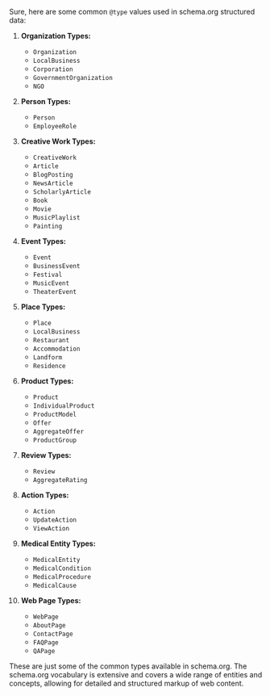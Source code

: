 Sure, here are some common `@type` values used in schema.org structured data:

1. **Organization Types:**
   - `Organization`
   - `LocalBusiness`
   - `Corporation`
   - `GovernmentOrganization`
   - `NGO`

2. **Person Types:**
   - `Person`
   - `EmployeeRole`

3. **Creative Work Types:**
   - `CreativeWork`
   - `Article`
   - `BlogPosting`
   - `NewsArticle`
   - `ScholarlyArticle`
   - `Book`
   - `Movie`
   - `MusicPlaylist`
   - `Painting`

4. **Event Types:**
   - `Event`
   - `BusinessEvent`
   - `Festival`
   - `MusicEvent`
   - `TheaterEvent`

5. **Place Types:**
   - `Place`
   - `LocalBusiness`
   - `Restaurant`
   - `Accommodation`
   - `Landform`
   - `Residence`

6. **Product Types:**
   - `Product`
   - `IndividualProduct`
   - `ProductModel`
   - `Offer`
   - `AggregateOffer`
   - `ProductGroup`

7. **Review Types:**
   - `Review`
   - `AggregateRating`

8. **Action Types:**
   - `Action`
   - `UpdateAction`
   - `ViewAction`

9. **Medical Entity Types:**
   - `MedicalEntity`
   - `MedicalCondition`
   - `MedicalProcedure`
   - `MedicalCause`

10. **Web Page Types:**
    - `WebPage`
    - `AboutPage`
    - `ContactPage`
    - `FAQPage`
    - `QAPage`

These are just some of the common types available in schema.org. The schema.org vocabulary is extensive and covers a wide range of entities and concepts, allowing for detailed and structured markup of web content.